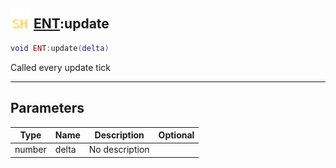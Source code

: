 ## <img src="../../.gitbook/assets/shared.png" width="32" height="32" /> [ENT](../ent/README.md):update

```lua
void ENT:update(delta)
```

Called every update tick

-----------------
## Parameters

| Type   | Name | Description | Optional |
| ------ | ---- | ----------- | -------: |
| number | delta | No description |  |
